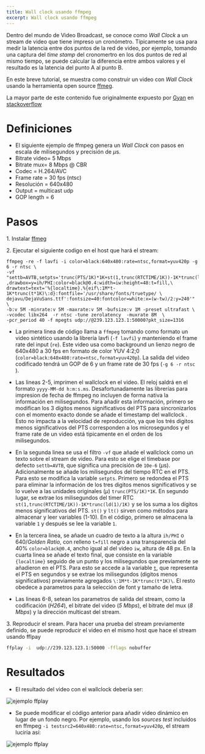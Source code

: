```yaml
---
title: Wall clock usando ffmpeg
excerpt: Wall clock usando ffmpeg
---
```



Dentro del mundo de Video Broadcast, se conoce como *Wall Clock* a un stream de video que tiene impreso un cronómetro. Típicamente se usa para medir la latencia entre dos puntos de la red de video, por ejemplo, tomando una captura del *time stamp* del cronomertro en los dos puntos de red al mismo tiempo, se puede calcular la diferencia entre ambos valores y el resultado es la latencia del punto A al punto B.

En este breve tutorial, se muestra como construir un video con *Wall Clock* usando la herramienta open source [ffmeg](https://ffmpeg.org/). 

La mayor parte de este contenido fue originalmente expuesto por [Gyan](https://stackoverflow.com/users/5726027/gyan) en [stackoverflow](https://stackoverflow.com/questions/47543426/ffmpeg-embed-current-time-in-milliseconds-into-video)



# Definiciones

* El siguiente ejemplo de ffmpeg genera un *Wall Clock* con pasos en escala de milisegundos y precisión de $\mu$s.  
* Bitrate video= 5 Mbps
* Bitrate mux= 8 Mbps @ CBR
* Codec = H.264/AVC
* Frame rate = 30 fps (ntsc)
* Resolución = 640x480
* Output = multicast udp
* GOP length = 6



# Pasos

1\. Instalar [ffmeg](https://ffmpeg.org/)

2\.  Ejecutar el siguiente codigo en el host que hará el stream: 


```
ffmpeg -re -f lavfi -i color=black:640x480:rate=ntsc,format=yuv420p -g 6 -r ntsc \
-vf "settb=AVTB,setpts='trunc(PTS/1K)*1K+st(1,trunc(RTCTIME/1K))-1K*trunc(ld(1)/1K)'\
,drawbox=y=ih/PHI:color=black@0.4:width=iw:height=48:t=fill,\
drawtext=text='%{localtime}.%{eif\:1M*t-1K*trunc(t*1K)\:d}:fontfile='/usr/share/fonts/truetype/ \
dejavu/DejaVuSans.ttf':fontsize=40:fontcolor=white:x=(w-tw)/2:y=240'" \
-b:v 5M -minrate:v 5M -maxrate:v 5M -bufsize:v 1M -preset ultrafast \
-vcodec libx264  -r ntsc -tune zerolatency  -muxrate 8M  \
-pcr_period 40 -f mpegts udp://@239.123.123.1:50000?pkt_size=1316 
```
	
- La primera linea de código llama a `ffmpeg` tomando como formato un video sintético usando la librería lavfi (`-f lavfi`) y manteniendo el frame rate del input (`re`). Este video usa como background un lienzo negro de 640x480 a 30 fps en formato de color YUV 4:2;0 (`color=black:640x480:rate=ntsc,format=yuv420p`). La salida del video codificado tendrá un GOP de 6 y un frame rate de 30 fps (`-g 6 -r ntsc ` ).
	
- Las lineas 2-5, imprimen el wallclock en el video. El reloj saldrá en el formato  `yyyy-MM-dd h:m:s.ms`. Desafortunadamente las librerías para impresion de fecha de ffmpeg no incluyen de forma nativa la información en milisegundos. Para añadir esta información, primero se modifican los 3 dígitos menos significativos del PTS para sincronizarlos con el momento exacto donde se añade el timestamp del wallclock . Esto no impacta a la velocidad de reproducción, ya que los trés digitos menos significativos del PTS corresponden a los microsegundos y el frame rate de un video está tipicamente en el orden de los milisegundos.
		
- En la segunda linea se usa el filtro `-vf` que añade el wallclock como un texto sobre el stream de video. Para esto se elige el timebase por defecto `settb=AVTB`, que significa una precisión de `10e-6` ($\mu$s). Adicionalmente  se añade los milisegundos del tiempo RTC en el PTS. Para esto se modifica la variable `setpts`. Primero se redondea el PTS para eliminar la información de los tres digitos menos significativos y se lo vuelve a las unidades originales ($\mu$) `trunc(PTS/1K)*1K`. En segundo lugar, se extrae los milisegundos del timer RTC `st(1,trunc(RTCTIME/1K))-1K*trunc(ld(1)/1K)` y se los suma a los dígitos menos significativos del PTS. `st()` y `lt()` sirven como métodos para almacenar y leer variables (1-10). En el código, primero se almacena la variable 	`1` y después se lee la variable `1`.
	
- En la tercera linea, se añade un cuadro de texto a la  altura `ih/PHI` o 640/*Golden Ratio*, con relleno `t=fill` negro a una transparencia del 40% `color=black@0.4`, ancho igual al del video `iw`, altura de 48 px. En la cuarta linea se añade el texto final,  que consiste en la variable `{localtime}` seguido de un punto y los milisegundos que previamente se añadieron en el PTS. Para esto se accede a la variable [`t`](https://ffmpeg.org/doxygen/2.4/aeval_8c_source.html), que representa el PTS en segundos y se extrae los milisegundos (digitos menos significativos) previamente agregados `\:1M*t-1K*trunc(t*1K)\`. El resto obedece a parametros para la selección de font y tamaño de letra.
	
- Las lineas 6-8, setean los parametros de salida del stream, como la codificación (*H264*), el bitrate del video (*5 Mbps*), el bitrate del mux (*8 Mbps*) y la dirección multicast del stream. 
	
3\. Reproducir el sream. Para hacer una prueba del stream previamente definido, se puede reproducir el video en el mismo host que hace el stream usando fflpay


```bash
ffplay -i  udp://239.123.123.1:50000 -fflags nobuffer
```
# Resultados
- El resultado del video con el wallclock debería ser:

![ejemplo ffplay](/broadcast/ffmpegClock/ffplay1.png)
	

- Se puede modificar el código anterior para añadir video dinámico en lugar de un fondo negro. Por ejemplo, usando los *sources test* incluidos en ffmpeg `-i testsrc2=640x480:rate=ntsc,format=yuv420p`, el stream luciría así:
	
![ejemplo ffplay](/broadcast/ffmpegClock/ffplay2.png)
